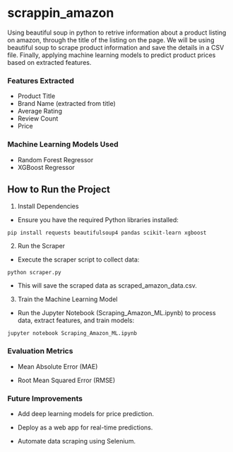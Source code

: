 # scrappin_amazon

Using beautiful soup in python to retrive information about a product listing on amazon, through the title of the listing on the page.
We will be using beautiful soup to scrape product information and save the details in a CSV file. Finally, applying machine learning models to predict product prices based on extracted features.

### Features Extracted

- Product Title
- Brand Name (extracted from title)
- Average Rating
- Review Count
- Price

### Machine Learning Models Used

- Random Forest Regressor
- XGBoost Regressor

## How to Run the Project

1. Install Dependencies

- Ensure you have the required Python libraries installed:

```
pip install requests beautifulsoup4 pandas scikit-learn xgboost
```

2. Run the Scraper

- Execute the scraper script to collect data:

```
python scraper.py
```
- This will save the scraped data as scraped_amazon_data.csv.

3. Train the Machine Learning Model

- Run the Jupyter Notebook (Scraping_Amazon_ML.ipynb) to process data, extract features, and train models:

```
jupyter notebook Scraping_Amazon_ML.ipynb
```
### Evaluation Metrics

- Mean Absolute Error (MAE)

- Root Mean Squared Error (RMSE)

### Future Improvements

- Add deep learning models for price prediction.

- Deploy as a web app for real-time predictions.

- Automate data scraping using Selenium.

